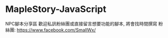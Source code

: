 # MapleStory-JavaScript
NPC腳本分享區
歡迎私訊粉絲團或直接留言想要功能的腳本, 將會找時間撰寫
粉絲團: https://www.facebook.com/SmallWx/

